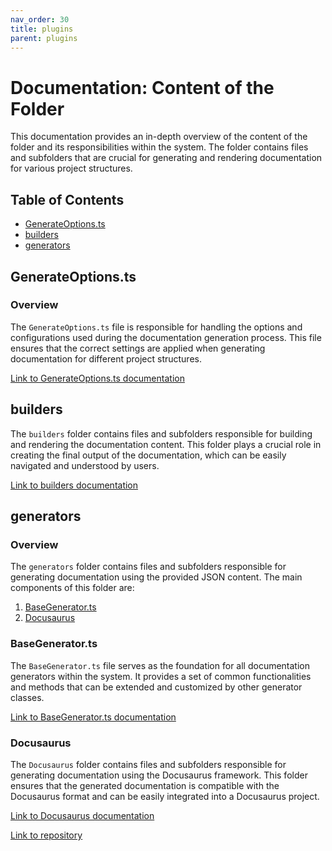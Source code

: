 ```yaml
---
nav_order: 30
title: plugins
parent: plugins
---
```


# Documentation: Content of the Folder

This documentation provides an in-depth overview of the content of the folder and its responsibilities within the system. The folder contains files and subfolders that are crucial for generating and rendering documentation for various project structures.

## Table of Contents

- [GenerateOptions.ts](#GenerateOptionsts)
- [builders](#builders)
- [generators](#generators)

## GenerateOptions.ts

### Overview

The `GenerateOptions.ts` file is responsible for handling the options and configurations used during the documentation generation process. This file ensures that the correct settings are applied when generating documentation for different project structures.

[Link to GenerateOptions.ts documentation](GenerateOptions.ts)

## builders

The `builders` folder contains files and subfolders responsible for building and rendering the documentation content. This folder plays a crucial role in creating the final output of the documentation, which can be easily navigated and understood by users.

[Link to builders documentation](builders)

## generators

### Overview

The `generators` folder contains files and subfolders responsible for generating documentation using the provided JSON content. The main components of this folder are:

1. [BaseGenerator.ts](#BaseGeneratorts)
2. [Docusaurus](#Docusaurus)

### BaseGenerator.ts

The `BaseGenerator.ts` file serves as the foundation for all documentation generators within the system. It provides a set of common functionalities and methods that can be extended and customized by other generator classes.

[Link to BaseGenerator.ts documentation](generators/BaseGenerator.ts)

### Docusaurus

The `Docusaurus` folder contains files and subfolders responsible for generating documentation using the Docusaurus framework. This folder ensures that the generated documentation is compatible with the Docusaurus format and can be easily integrated into a Docusaurus project.

[Link to Docusaurus documentation](generators/Docusaurus)

[Link to repository](https://github.com/ingig/code-narrator/src/documentation/plugins)